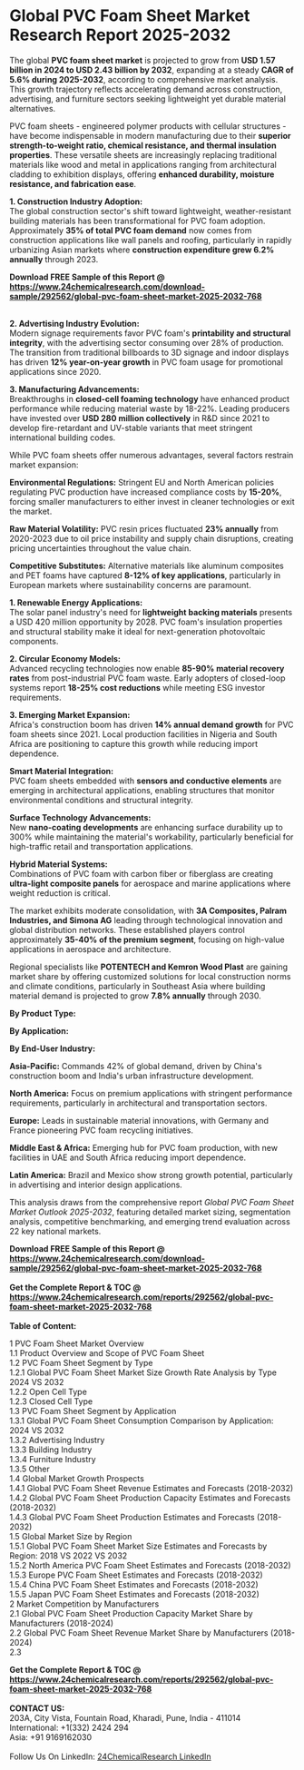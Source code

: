 <h1>Global PVC Foam Sheet Market Research Report 2025-2032</h1><p>The global <strong>PVC foam sheet market</strong> is projected to grow from <strong>USD 1.57 billion in 2024 to USD 2.43 billion by 2032</strong>, expanding at a steady <strong>CAGR of 5.6% during 2025-2032</strong>, according to comprehensive market analysis. This growth trajectory reflects accelerating demand across construction, advertising, and furniture sectors seeking lightweight yet durable material alternatives.</p><p>PVC foam sheets - engineered polymer products with cellular structures - have become indispensable in modern manufacturing due to their <strong>superior strength-to-weight ratio, chemical resistance, and thermal insulation properties</strong>. These versatile sheets are increasingly replacing traditional materials like wood and metal in applications ranging from architectural cladding to exhibition displays, offering <strong>enhanced durability, moisture resistance, and fabrication ease</strong>.</p><p><strong>1. Construction Industry Adoption:</strong><br>
The global construction sector's shift toward lightweight, weather-resistant building materials has been transformational for PVC foam adoption. Approximately <strong>35% of total PVC foam demand</strong> now comes from construction applications like wall panels and roofing, particularly in rapidly urbanizing Asian markets where <strong>construction expenditure grew 6.2% annually</strong> through 2023.</p><div><b>Download FREE Sample of this Report @ 
            <a href="https://www.24chemicalresearch.com/download-sample/292562/global-pvc-foam-sheet-market-2025-2032-768">
            https://www.24chemicalresearch.com/download-sample/292562/global-pvc-foam-sheet-market-2025-2032-768</a></b></div><br><p><strong>2. Advertising Industry Evolution:</strong><br>
Modern signage requirements favor PVC foam's <strong>printability and structural integrity</strong>, with the advertising sector consuming over 28% of production. The transition from traditional billboards to 3D signage and indoor displays has driven <strong>12% year-on-year growth</strong> in PVC foam usage for promotional applications since 2020.</p><p><strong>3. Manufacturing Advancements:</strong><br>
Breakthroughs in <strong>closed-cell foaming technology</strong> have enhanced product performance while reducing material waste by 18-22%. Leading producers have invested over <strong>USD 280 million collectively</strong> in R&amp;D since 2021 to develop fire-retardant and UV-stable variants that meet stringent international building codes.</p><p>While PVC foam sheets offer numerous advantages, several factors restrain market expansion:</p><p><strong>Environmental Regulations:</strong> Stringent EU and North American policies regulating PVC production have increased compliance costs by <strong>15-20%</strong>, forcing smaller manufacturers to either invest in cleaner technologies or exit the market.</p><p><strong>Raw Material Volatility:</strong> PVC resin prices fluctuated <strong>23% annually</strong> from 2020-2023 due to oil price instability and supply chain disruptions, creating pricing uncertainties throughout the value chain.</p><p><strong>Competitive Substitutes:</strong> Alternative materials like aluminum composites and PET foams have captured <strong>8-12% of key applications</strong>, particularly in European markets where sustainability concerns are paramount.</p><p><strong>1. Renewable Energy Applications:</strong><br>
The solar panel industry's need for <strong>lightweight backing materials</strong> presents a USD 420 million opportunity by 2028. PVC foam's insulation properties and structural stability make it ideal for next-generation photovoltaic components.</p><p><strong>2. Circular Economy Models:</strong><br>
Advanced recycling technologies now enable <strong>85-90% material recovery rates</strong> from post-industrial PVC foam waste. Early adopters of closed-loop systems report <strong>18-25% cost reductions</strong> while meeting ESG investor requirements.</p><p><strong>3. Emerging Market Expansion:</strong><br>
Africa's construction boom has driven <strong>14% annual demand growth</strong> for PVC foam sheets since 2021. Local production facilities in Nigeria and South Africa are positioning to capture this growth while reducing import dependence.</p><p><strong>Smart Material Integration:</strong><br>
	PVC foam sheets embedded with <strong>sensors and conductive elements</strong> are emerging in architectural applications, enabling structures that monitor environmental conditions and structural integrity.</p><p><strong>Surface Technology Advancements:</strong><br>
	New <strong>nano-coating developments</strong> are enhancing surface durability up to 300% while maintaining the material's workability, particularly beneficial for high-traffic retail and transportation applications.</p><p><strong>Hybrid Material Systems:</strong><br>
	Combinations of PVC foam with carbon fiber or fiberglass are creating <strong>ultra-light composite panels</strong> for aerospace and marine applications where weight reduction is critical.</p><p>The market exhibits moderate consolidation, with <strong>3A Composites, Palram Industries, and Simona AG</strong> leading through technological innovation and global distribution networks. These established players control approximately <strong>35-40% of the premium segment</strong>, focusing on high-value applications in aerospace and architecture.</p><p>Regional specialists like <strong>POTENTECH and Kemron Wood Plast</strong> are gaining market share by offering customized solutions for local construction norms and climate conditions, particularly in Southeast Asia where building material demand is projected to grow <strong>7.8% annually</strong> through 2030.</p><p><strong>By Product Type:</strong></p><p><strong>By Application:</strong></p><p><strong>By End-User Industry:</strong></p><p><strong>Asia-Pacific:</strong> Commands 42% of global demand, driven by China's construction boom and India's urban infrastructure development.</p><p><strong>North America:</strong> Focus on premium applications with stringent performance requirements, particularly in architectural and transportation sectors.</p><p><strong>Europe:</strong> Leads in sustainable material innovations, with Germany and France pioneering PVC foam recycling initiatives.</p><p><strong>Middle East &amp; Africa:</strong> Emerging hub for PVC foam production, with new facilities in UAE and South Africa reducing import dependence.</p><p><strong>Latin America:</strong> Brazil and Mexico show strong growth potential, particularly in advertising and interior design applications.</p><p>This analysis draws from the comprehensive report <em>Global PVC Foam Sheet Market Outlook 2025-2032</em>, featuring detailed market sizing, segmentation analysis, competitive benchmarking, and emerging trend evaluation across 22 key national markets.</p><div><b>Download FREE Sample of this Report @ 
            <a href="https://www.24chemicalresearch.com/download-sample/292562/global-pvc-foam-sheet-market-2025-2032-768">
            https://www.24chemicalresearch.com/download-sample/292562/global-pvc-foam-sheet-market-2025-2032-768</a></b></div><br><div><b>Get the Complete Report & TOC @ 
            <a href="https://www.24chemicalresearch.com/reports/292562/global-pvc-foam-sheet-market-2025-2032-768">
            https://www.24chemicalresearch.com/reports/292562/global-pvc-foam-sheet-market-2025-2032-768</a></b></div><br>
            <b>Table of Content:</b><p>1 PVC Foam Sheet Market Overview<br />
    1.1 Product Overview and Scope of PVC Foam Sheet<br />
    1.2 PVC Foam Sheet Segment by Type<br />
        1.2.1 Global PVC Foam Sheet Market Size Growth Rate Analysis by Type 2024 VS 2032<br />
        1.2.2 Open Cell Type<br />
        1.2.3 Closed Cell Type<br />
    1.3 PVC Foam Sheet Segment by Application<br />
        1.3.1 Global PVC Foam Sheet Consumption Comparison by Application: 2024 VS 2032<br />
        1.3.2 Advertising Industry<br />
        1.3.3 Building Industry<br />
        1.3.4 Furniture Industry<br />
        1.3.5 Other<br />
    1.4 Global Market Growth Prospects<br />
        1.4.1 Global PVC Foam Sheet Revenue Estimates and Forecasts (2018-2032)<br />
        1.4.2 Global PVC Foam Sheet Production Capacity Estimates and Forecasts (2018-2032)<br />
        1.4.3 Global PVC Foam Sheet Production Estimates and Forecasts (2018-2032)<br />
    1.5 Global Market Size by Region<br />
        1.5.1 Global PVC Foam Sheet Market Size Estimates and Forecasts by Region: 2018 VS 2022 VS 2032<br />
        1.5.2 North America PVC Foam Sheet Estimates and Forecasts (2018-2032)<br />
        1.5.3 Europe PVC Foam Sheet Estimates and Forecasts (2018-2032)<br />
        1.5.4 China PVC Foam Sheet Estimates and Forecasts (2018-2032)<br />
        1.5.5 Japan PVC Foam Sheet Estimates and Forecasts (2018-2032)<br />
2 Market Competition by Manufacturers<br />
    2.1 Global PVC Foam Sheet Production Capacity Market Share by Manufacturers (2018-2024)<br />
    2.2 Global PVC Foam Sheet Revenue Market Share by Manufacturers (2018-2024)<br />
    2.3 </p><div><b>Get the Complete Report & TOC @ 
            <a href="https://www.24chemicalresearch.com/reports/292562/global-pvc-foam-sheet-market-2025-2032-768">
            https://www.24chemicalresearch.com/reports/292562/global-pvc-foam-sheet-market-2025-2032-768</a></b></div><br><b>CONTACT US:</b><br>
            203A, City Vista, Fountain Road, Kharadi, Pune, India - 411014<br>
            International: +1(332) 2424 294<br>
            Asia: +91 9169162030 <br><br>
            Follow Us On LinkedIn: <a href="https://www.linkedin.com/company/24chemicalresearch/">24ChemicalResearch LinkedIn</a>